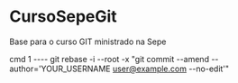 # CursoSepeGit
Base para o curso GIT ministrado na Sepe


cmd 1 ---- git rebase -i --root -x "git commit --amend --author='YOUR_USERNAME user@example.com --no-edit'"